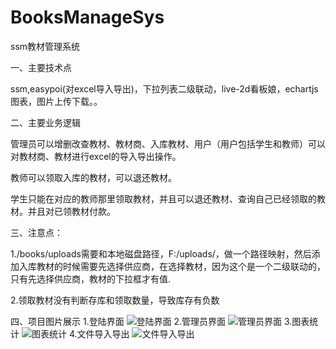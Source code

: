 # BooksManageSys
ssm教材管理系统

一、主要技术点

ssm,easypoi(对excel导入导出)，下拉列表二级联动，live-2d看板娘，echartjs图表，图片上传下载。。

二、主要业务逻辑

管理员可以增删改查教材、教材商、入库教材、用户（用户包括学生和教师）可以对教材商、教材进行excel的导入导出操作。

教师可以领取入库的教材，可以退还教材。

学生只能在对应的教师那里领取教材，并且可以退还教材、查询自己已经领取的教材。并且对已领教材付款。

三、注意点：

1./books/uploads需要和本地磁盘路径，F:/uploads/，做一个路径映射，然后添加入库教材的时候需要先选择供应商，在选择教材，因为这个是一个二级联动的，只有先选择供应商，教材的下拉框才有值.

2.领取教材没有判断存库和领取数量，导致库存有负数

四、项目图片展示
1.登陆界面
![登陆界面](https://github.com/wonderfulMorty/BooksManageSys/blob/master/run_img/Snipaste_2020-03-16_12-22-12.png)
2.管理员界面
![管理员界面](https://github.com/wonderfulMorty/BooksManageSys/blob/master/run_img/Snipaste_2020-03-16_12-23-17.png)
3.图表统计
![图表统计](https://github.com/wonderfulMorty/BooksManageSys/blob/master/run_img/Snipaste_2020-03-16_12-23-43.png)
4.文件导入导出
![文件导入导出](https://github.com/wonderfulMorty/BooksManageSys/blob/master/run_img/Snipaste_2020-03-16_12-23-55.png)

